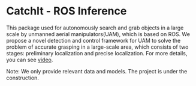 # CatchIt - ROS Inference
This package used for autonomously search and grab objects in a large scale by unmanned aerial manipulators(UAM), which is based on ROS. We propose a novel detection and control framework for UAM to solve the problem of accurate grasping in a large-scale area, which consists of two stages: preliminary localization and precise localization. For more details, you can see [video](https://youtu.be/ycYlgfIKv6s).

Note: We only provide relevant data and models. The project is under the construction.




